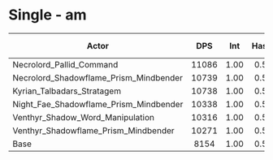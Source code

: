 # Single - am
| Actor | DPS | Int | Haste | Crit | Mastery | Vers | DPS Weight |
|---|:---:|:---:|:---:|:---:|:---:|:---:|:---:|
|Necrolord_Pallid_Command|11086|1.00|0.58|0.54|0.60|0.54|0.21|
|Necrolord_Shadowflame_Prism_Mindbender|10739|1.00|0.57|0.53|0.66|0.55|0.22|
|Kyrian_Talbadars_Stratagem|10738|1.00|0.51|0.55|0.67|0.55|0.22|
|Night_Fae_Shadowflame_Prism_Mindbender|10338|1.00|0.55|0.55|0.71|0.55|0.23|
|Venthyr_Shadow_Word_Manipulation|10316|1.00|0.51|0.56|0.68|0.54|0.23|
|Venthyr_Shadowflame_Prism_Mindbender|10271|1.00|0.51|0.55|0.68|0.55|0.23|
|Base|8154|1.00|0.59|0.56|0.71|0.55|0.30|
